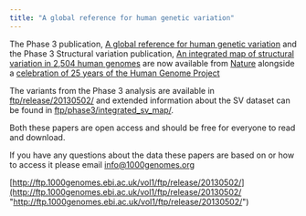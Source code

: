 ```yaml
---
title: "A global reference for human genetic variation"
---
```

                    
The Phase 3 publication, [A global reference for human genetic variation](http://www.nature.com/nature/journal/v526/n7571/full/nature15393.html) and the Phase 3 Structural variation publication, [An integrated map of structural variation in 2,504 human genomes](http://www.nature.com/nature/journal/v526/n7571/full/nature15394.html) are now available from [Nature](http://www.nature.com/nature/index.html) alongside a [celebration of 25 years of the Human Genome Project](http://www.nature.com/collections/dcfqmlgsrw)

The variants from the Phase 3 analysis are available in [ftp/release/20130502/](http://ftp.1000genomes.ebi.ac.uk/vol1/ftp/release/20130502/) and extended information about the SV dataset can be found in [ftp/phase3/integrated_sv_map/](http://ftp.1000genomes.ebi.ac.uk/vol1/ftp/phase3/integrated_sv_map/).

Both these papers are open access and should be free for everyone to read and download.

If you have any questions about the data these papers are based on or how to access it please email [info@1000genomes.org](mailto:info@1000genomes.org)

[http://ftp.1000genomes.ebi.ac.uk/vol1/ftp/release/20130502/](http://ftp.1000genomes.ebi.ac.uk/vol1/ftp/release/20130502/ "http://ftp.1000genomes.ebi.ac.uk/vol1/ftp/release/20130502/")
